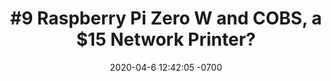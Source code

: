 ---
layout: post
title:  "#9 Raspberry Pi Zero W and COBS, a $15 Network Printer?"
date:   2020-04-6 12:42:05 -0700
categories: IoT
---